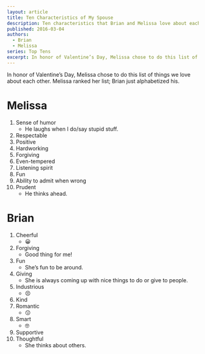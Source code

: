 ```yaml
---
layout: article
title: Ten Characteristics of My Spouse
description: Ten characteristics that Brian and Melissa love about each other
published: 2016-03-04
authors:
  - Brian
  - Melissa
series: Top Tens
excerpt: In honor of Valen­tine’s Day, Melissa chose to do this list of things we love about each other. Melissa ranked her list; Brian just al­pha­bet­ized his.
---
```

In honor of Valentine’s Day, Melissa chose to do this list of things we love about each other. Melissa ranked her list; Brian just alphabetized his.

# Melissa
1. Sense of humor
    - He laughs when I do/say stupid stuff.
2. Respectable
3. Positive
4. Hardworking
5. Forgiving
6. Even-tempered
7. Listening spirit
8. Fun
9. Ability to admit when wrong
10. Prudent
    - He thinks ahead.
  
# Brian
1. Cheerful
    - 😀
2. Forgiving
    - Good thing for me!
3. Fun
    - She’s fun to be around.
4. Giving
    - She is always coming up with nice things to do or give to people.
5. Industrious
    - 😣
6. Kind
7. Romantic
    - 😗
8. Smart
    - 🤓
9. Supportive
10. Thoughtful
    - She thinks about others.